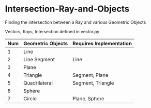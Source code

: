 # Intersection-Ray-and-Objects
Finding the intersection between a Ray and various Geometric Objects

Vectors, Rays, Intersection defined in vector.py

| Num   | Geometric Objects | Requires Implementation   |
| :---  | :---------------- | :----------------------   |
| 1     | Line              |                           |
| 2     | Line Segment      | Line                      |
| 3     | Plane             |                           |
| 4     | Triangle          | Segment, Plane            |
| 5     | Quadrilateral     | Segment, Triangle         |
| 6     | Sphere            |                           |
| 7     | Circle            | Plane, Sphere             |











